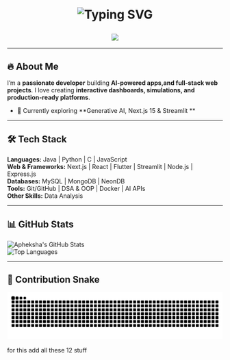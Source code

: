 # <p align="center"><img src="https://readme-typing-svg.herokuapp.com?font=Fira+Code&size=40&duration=4000&pause=1000&color=ff69b4&center=true&vCenter=true&width=1000&lines=Apheksha+B+-+Full-Stack+%26+AI+Developer+💻✨" alt="Typing SVG"></p>

<div align="center">
  <img src="https://c.tenor.com/6KRi0Y9e7yIAAAAM/coding-cat.gif" width="200" />
</div>

---

## 🔥 About Me
I’m a **passionate developer** building **AI-powered apps,and full-stack web projects**. I love creating **interactive dashboards, simulations, and production-ready platforms**.  

- 🌱 Currently exploring **Generative AI, Next.js 15 & Streamlit **  


---

## 🛠️ Tech Stack
**Languages:** Java | Python | C | JavaScript  
**Web & Frameworks:** Next.js | React | Flutter | Streamlit | Node.js | Express.js  
**Databases:** MySQL | MongoDB | NeonDB  
**Tools:** Git/GitHub | DSA & OOP | Docker | AI APIs  
**Other Skills:** Data Analysis 

---

## 📊 GitHub Stats
![Apheksha's GitHub Stats](https://github-readme-stats.vercel.app/api?username=apheksha&show_icons=true&theme=radical&count_private=true)  
![Top Languages](https://github-readme-stats.vercel.app/api/top-langs/?username=apheksha&layout=compact&theme=radical)

---


## 🐍 Contribution Snake

<picture>
  <source media="(prefers-color-scheme: dark)" srcset="https://raw.githubusercontent.com/apheksha/apheksha/output/github-contribution-grid-snake-dark.svg" />
  <source media="(prefers-color-scheme: light)" srcset="https://raw.githubusercontent.com/apheksha/apheksha/output/github-contribution-grid-snake.svg" />
  <img alt="github contribution grid snake animation" src="https://raw.githubusercontent.com/apheksha/apheksha/output/github-contribution-grid-snake.svg" />
</picture>


for this add all these 12 stuff 
